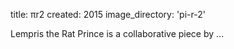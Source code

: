 title: πr2 
created: 2015
image_directory: 'pi-r-2'

Lempris the Rat Prince is a collaborative piece by ...
